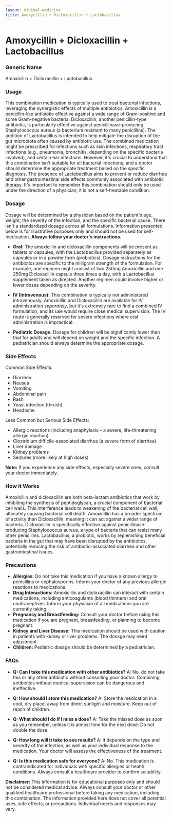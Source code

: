 ```yaml
---
layout: minimal-medicine
title: Amoxycillin + Dicloxacillin + Lactobacillus
---
```


# Amoxycillin + Dicloxacillin + Lactobacillus
### Generic Name
Amoxicillin + Dicloxacillin + Lactobacillus


### Usage

This combination medication is typically used to treat bacterial infections, leveraging the synergistic effects of multiple antibiotics.  Amoxicillin is a penicillin-like antibiotic effective against a wide range of Gram-positive and some Gram-negative bacteria. Dicloxacillin, another penicillin-type antibiotic, is particularly effective against penicillinase-producing Staphylococcus aureus (a bacterium resistant to many penicillins). The addition of Lactobacillus is intended to help mitigate the disruption of the gut microbiota often caused by antibiotic use.  The combined medication might be prescribed for infections such as skin infections, respiratory tract infections (e.g., pneumonia, bronchitis, depending on the specific bacteria involved), and certain ear infections.  However, it's crucial to understand that this combination isn't suitable for all bacterial infections, and a doctor should determine the appropriate treatment based on the specific diagnosis.  The presence of Lactobacillus aims to prevent or reduce diarrhea and other gastrointestinal side effects commonly associated with antibiotic therapy.  It's important to remember this combination should only be used under the direction of a physician; it is not a self-treatable condition.


### Dosage

Dosage will be determined by a physician based on the patient's age, weight, the severity of the infection, and the specific bacterial cause.  There isn't a standardized dosage across all formulations.  Information presented below is for illustrative purposes only and should not be used for self-medication. **Always follow your doctor's instructions.**

* **Oral:** The amoxicillin and dicloxacillin components will be present as tablets or capsules, with the Lactobacillus provided separately as capsules or in a powder form (probiotics). Dosage instructions for the antibiotics are specific to the milligram strength of the formulation. For example, one regimen might consist of two 250mg Amoxicillin and one 250mg Dicloxacillin capsule three times a day, with a Lactobacillus supplement taken as directed.  Another regimen could involve higher or lower doses depending on the severity.


* **IV (Intravenous):** This combination is typically not administered intravenously. Amoxicillin and Dicloxacillin are available for IV administration *separately*, but it's extremely rare to find a combined IV formulation, and its use would require close medical supervision.  The IV route is generally reserved for severe infections where oral administration is impractical.


* **Pediatric Dosage:** Dosage for children will be significantly lower than that for adults and will depend on weight and the specific infection.  A pediatrician should always determine the appropriate dosage.


### Side Effects

Common Side Effects:

* Diarrhea
* Nausea
* Vomiting
* Abdominal pain
* Rash
* Yeast infection (thrush)
* Headache


Less Common but Serious Side Effects:

* Allergic reactions (including anaphylaxis – a severe, life-threatening allergic reaction)
* Clostridium difficile-associated diarrhea (a severe form of diarrhea)
* Liver damage
* Kidney problems
* Seizures (more likely at high doses)


**Note:** If you experience any side effects, especially severe ones, consult your doctor immediately.


### How it Works

Amoxicillin and dicloxacillin are both beta-lactam antibiotics that work by inhibiting the synthesis of peptidoglycan, a crucial component of bacterial cell walls.  This interference leads to weakening of the bacterial cell wall, ultimately causing bacterial cell death.  Amoxicillin has a broader spectrum of activity than Dicloxacillin, meaning it can act against a wider range of bacteria. Dicloxacillin is specifically effective against penicillinase-producing Staphylococcus aureus, a type of bacteria that can resist many other penicillins. Lactobacillus, a probiotic, works by replenishing beneficial bacteria in the gut that may have been disrupted by the antibiotics, potentially reducing the risk of antibiotic-associated diarrhea and other gastrointestinal issues.


### Precautions

* **Allergies:** Do not take this medication if you have a known allergy to penicillins or cephalosporins.  Inform your doctor of any previous allergic reactions to medications.
* **Drug Interactions:**  Amoxicillin and dicloxacillin can interact with certain medications, including anticoagulants (blood thinners) and oral contraceptives. Inform your physician of all medications you are currently taking.
* **Pregnancy and Breastfeeding:**  Consult your doctor before using this medication if you are pregnant, breastfeeding, or planning to become pregnant.
* **Kidney and Liver Disease:** This medication should be used with caution in patients with kidney or liver problems. The dosage may need adjustment.
* **Children:** Pediatric dosage should be determined by a pediatrician.


### FAQs

* **Q: Can I take this medication with other antibiotics?** A: No, do not take this or any other antibiotic without consulting your doctor. Combining antibiotics without medical supervision can be dangerous and ineffective.

* **Q: How should I store this medication?** A: Store the medication in a cool, dry place, away from direct sunlight and moisture. Keep out of reach of children.

* **Q: What should I do if I miss a dose?** A: Take the missed dose as soon as you remember, unless it is almost time for the next dose. Do not double the dose.

* **Q: How long will it take to see results?** A: It depends on the type and severity of the infection, as well as your individual response to the medication. Your doctor will assess the effectiveness of the treatment.

* **Q: Is this medication safe for everyone?** A: No. This medication is contraindicated for individuals with specific allergies or health conditions.  Always consult a healthcare provider to confirm suitability.


**Disclaimer:** This information is for educational purposes only and should not be considered medical advice. Always consult your doctor or other qualified healthcare professional before taking any medication, including this combination.  The information provided here does not cover all potential uses, side effects, or precautions.  Individual needs and responses may vary.
